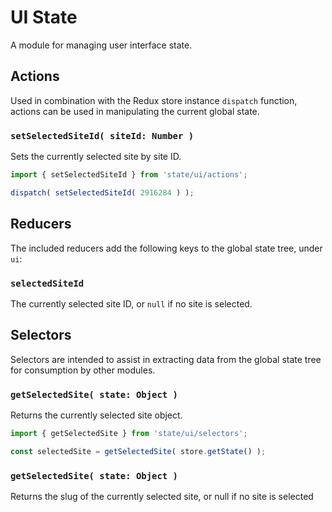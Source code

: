 UI State
========

A module for managing user interface state.

## Actions

Used in combination with the Redux store instance `dispatch` function, actions can be used in manipulating the current global state.

### `setSelectedSiteId( siteId: Number )`

Sets the currently selected site by site ID.

```js
import { setSelectedSiteId } from 'state/ui/actions';

dispatch( setSelectedSiteId( 2916284 ) );
```

## Reducers

The included reducers add the following keys to the global state tree, under `ui`:

### `selectedSiteId`

The currently selected site ID, or `null` if no site is selected.

## Selectors

Selectors are intended to assist in extracting data from the global state tree for consumption by other modules.

### `getSelectedSite( state: Object )`

Returns the currently selected site object.

```js
import { getSelectedSite } from 'state/ui/selectors';

const selectedSite = getSelectedSite( store.getState() );
```


### `getSelectedSite( state: Object )`

Returns the slug of the currently selected site, or null if no site is selected

